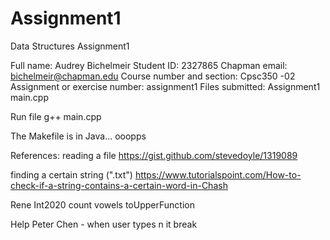 # Assignment1
Data Structures Assignment1

Full name: Audrey Bichelmeir
Student ID: 2327865
Chapman email: bichelmeir@chapman.edu
Course number and section: Cpsc350 -02
Assignment or exercise number: assignment1
Files submitted:
Assignment1
main.cpp

Run file
g++ main.cpp

The Makefile is in Java... ooopps

References:
reading a file
https://gist.github.com/stevedoyle/1319089

finding a certain string (".txt")
https://www.tutorialspoint.com/How-to-check-if-a-string-contains-a-certain-word-in-Chash

Rene
Int2020 count vowels
  toUpperFunction

Help
Peter Chen - when user types n it break
